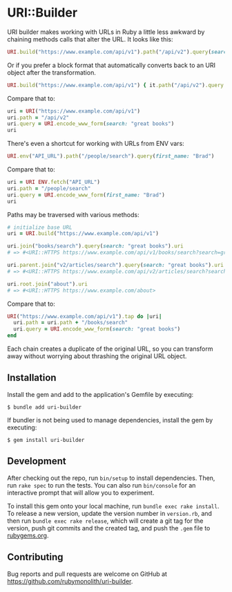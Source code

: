 # URI::Builder

URI builder makes working with URLs in Ruby a little less awkward by chaining methods calls that alter the URL. It looks like this:

```ruby
URI.build("https://www.example.com/api/v1").path("/api/v2").query(search: "great books").uri
```

Or if you prefer a block format that automatically converts back to an URI object after the transformation.

```ruby
URI.build("https://www.example.com/api/v1") { it.path("/api/v2").query search: "great books" }
```

Compare that to:

```ruby
uri = URI("https://www.example.com/api/v1")
uri.path = "/api/v2"
uri.query = URI.encode_www_form(search: "great books")
uri
```

There's even a shortcut for working with URLs from ENV vars:

```ruby
URI.env("API_URL").path("/people/search").query(first_name: "Brad")
```

Compare that to:

```ruby
uri = URI ENV.fetch("API_URL")
uri.path = "/people/search"
uri.query = URI.encode_www_form(first_name: "Brad")
uri
```

Paths may be traversed with various methods:

```ruby
# initialize base URL
uri = URI.build("https://www.example.com/api/v1")

uri.join("books/search").query(search: "great books").uri
# => #<URI::HTTPS https://www.example.com/api/v1/books/search?search=great+books>

uri.parent.join("v2/articles/search").query(search: "great books").uri
# => #<URI::HTTPS https://www.example.com/api/v2/articles/search?search=great+books>

uri.root.join("about").uri
# => #<URI::HTTPS https://www.example.com/about>
```

Compare that to:

```ruby
URI("https://www.example.com/api/v1").tap do |uri|
  uri.path = uri.path + "/books/search"
  uri.query = URI.encode_www_form(search: "great books")
end
```

Each chain creates a duplicate of the original URL, so you can transform away without worrying about thrashing the original URL object.

## Installation

Install the gem and add to the application's Gemfile by executing:

    $ bundle add uri-builder

If bundler is not being used to manage dependencies, install the gem by executing:

    $ gem install uri-builder

## Development

After checking out the repo, run `bin/setup` to install dependencies. Then, run `rake spec` to run the tests. You can also run `bin/console` for an interactive prompt that will allow you to experiment.

To install this gem onto your local machine, run `bundle exec rake install`. To release a new version, update the version number in `version.rb`, and then run `bundle exec rake release`, which will create a git tag for the version, push git commits and the created tag, and push the `.gem` file to [rubygems.org](https://rubygems.org).

## Contributing

Bug reports and pull requests are welcome on GitHub at https://github.com/rubymonolith/uri-builder.

